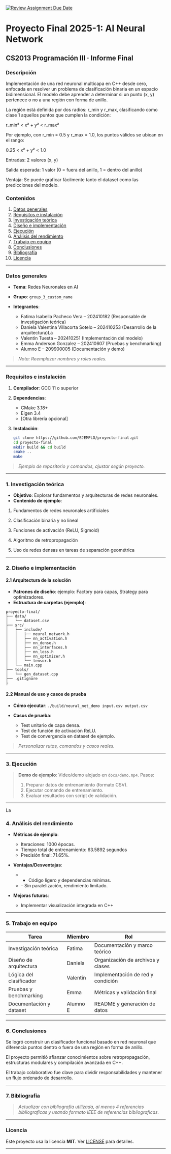 [![Review Assignment Due Date](https://classroom.github.com/assets/deadline-readme-button-22041afd0340ce965d47ae6ef1cefeee28c7c493a6346c4f15d667ab976d596c.svg)](https://classroom.github.com/a/Lj3YlzJp)
# Proyecto Final 2025-1: AI Neural Network
## **CS2013 Programación III** · Informe Final

### **Descripción**

Implementación de una red neuronal multicapa en C++ desde cero, enfocada en resolver un problema de clasificación binaria en un espacio bidimensional. El modelo debe aprender a determinar si un punto (x, y) pertenece o no a una región con forma de anillo.

La región está definida por dos radios: r_min y r_max, clasificando como clase 1 aquellos puntos que cumplen la condición:

r_min² < x² + y² < r_max²

Por ejemplo, con r_min = 0.5 y r_max = 1.0, los puntos válidos se ubican en el rango:

0.25 < x² + y² < 1.0

Entradas: 2 valores (x, y)

Salida esperada: 1 valor (0 = fuera del anillo, 1 = dentro del anillo)

Ventaja: Se puede graficar fácilmente tanto el dataset como las predicciones del modelo.



### Contenidos

1. [Datos generales](#datos-generales)
2. [Requisitos e instalación](#requisitos-e-instalación)
3. [Investigación teórica](#1-investigación-teórica)
4. [Diseño e implementación](#2-diseño-e-implementación)
5. [Ejecución](#3-ejecución)
6. [Análisis del rendimiento](#4-análisis-del-rendimiento)
7. [Trabajo en equipo](#5-trabajo-en-equipo)
8. [Conclusiones](#6-conclusiones)
9. [Bibliografía](#7-bibliografía)
10. [Licencia](#licencia)
---

### Datos generales

* **Tema**: Redes Neuronales en AI
* **Grupo**: `group_3_custom_name`
* **Integrantes**:

  * Fatima Isabella Pacheco Vera – 202410182 (Responsable de investigación teórica)
  * Daniela Valentina Villacorta Sotelo –  202410253 (Desarrollo de la arquitectura)La 
  * Valentin Tuesta – 202410251 (Implementación del modelo)
  * Emma Anderson Gonzalez  – 202410607 (Pruebas y benchmarking)
  * Alumno E – 209900005 (Documentación y demo)

> *Nota: Reemplazar nombres y roles reales.*

---

### Requisitos e instalación

1. **Compilador**: GCC 11 o superior
2. **Dependencias**:

   * CMake 3.18+
   * Eigen 3.4
   * \[Otra librería opcional]
3. **Instalación**:

   ```bash
   git clone https://github.com/EJEMPLO/proyecto-final.git
   cd proyecto-final
   mkdir build && cd build
   cmake ..
   make
   ```

> *Ejemplo de repositorio y comandos, ajustar según proyecto.*

---

### 1. Investigación teórica

* **Objetivo**: Explorar fundamentos y arquitecturas de redes neuronales.
* **Contenido de ejemplo**:

1. Fundamentos de redes neuronales artificiales

2. Clasificación binaria y no lineal

3. Funciones de activación (ReLU, Sigmoid)

4. Algoritmo de retropropagación

5. Uso de redes densas en tareas de separación geométrica

---

### 2. Diseño e implementación

#### 2.1 Arquitectura de la solución

* **Patrones de diseño**: ejemplo: Factory para capas, Strategy para optimizadores.
* **Estructura de carpetas (ejemplo)**:


```
proyecto-final/
├── data/
│   └── dataset.csv
├── src/
│   ├── include/
│   │   ├── neural_network.h
│   │   ├── nn_activation.h
│   │   ├── nn_dense.h
│   │   ├── nn_interfaces.h
│   │   ├── nn_loss.h
│   │   ├── nn_optimizer.h
│   │   └── tensor.h
│   └── main.cpp
├── tools/
│   └── gen_dataset.cpp
├── .gitignore
├

```

#### 2.2 Manual de uso y casos de prueba

* **Cómo ejecutar**: `./build/neural_net_demo input.csv output.csv`
* **Casos de prueba**:

  * Test unitario de capa densa.
  * Test de función de activación ReLU.
  * Test de convergencia en dataset de ejemplo.

> *Personalizar rutas, comandos y casos reales.*

---

### 3. Ejecución

> **Demo de ejemplo**: Video/demo alojado en `docs/demo.mp4`.
> Pasos:
>
> 1. Preparar datos de entrenamiento (formato CSV).
> 2. Ejecutar comando de entrenamiento.
> 3. Evaluar resultados con script de validación.

---
La 
### 4. Análisis del rendimiento

* **Métricas de ejemplo**:

  * Iteraciones: 1000 épocas.
  * Tiempo total de entrenamiento: 63.5892 segundos
  * Precisión final: 71.65%.

* **Ventajas/Desventajas**:

  * * Código ligero y dependencias mínimas.
  * – Sin paralelización, rendimiento limitado.

* **Mejoras futuras**:

  * Implementar visualización integrada en C++

---

### 5. Trabajo en equipo

| Tarea                   | Miembro  | Rol                               |
| ----------------------- | -------- | --------------------------------- |
| Investigación teórica   | Fatima   | Documentación y marco teórico     |
| Diseño de arquitectura  | Daniela  | Organización de archivos y clases |
| Lógica del clasificador | Valentin | Implementación de red y condición |
| Pruebas y benchmarking  | Emma     | Métricas y validación final       |
| Documentación y dataset | Alumno E | README y generación de datos      |



---

### 6. Conclusiones

Se logró construir un clasificador funcional basado en red neuronal que diferencia puntos dentro o fuera de una región en forma de anillo.

El proyecto permitió afianzar conocimientos sobre retropropagación, estructuras modulares y compilación avanzada en C++.

El trabajo colaborativo fue clave para dividir responsabilidades y mantener un flujo ordenado de desarrollo.

---

### 7. Bibliografía

> *Actualizar con bibliografia utilizada, al menos 4 referencias bibliograficas y usando formato IEEE de referencias bibliograficas.*

---

### Licencia

Este proyecto usa la licencia **MIT**. Ver [LICENSE](LICENSE) para detalles.

---
